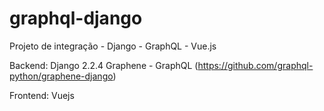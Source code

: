 # graphql-django
Projeto de integração - Django - GraphQL - Vue.js

Backend: Django 2.2.4
Graphene - GraphQL (https://github.com/graphql-python/graphene-django)

Frontend:
Vuejs
